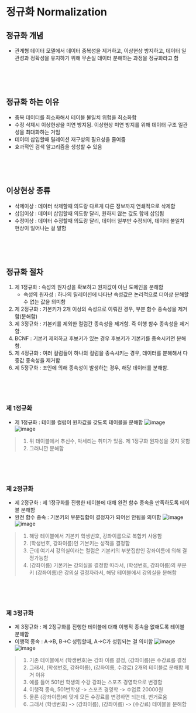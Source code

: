 # 정규화 Normalization
## 정규화 개념
- 관계형 데이터 모델에서 데이터 중복성을 제거하고, 이상현상 방지하고, 데이터 일관성과 정확성을 유지하기 위해 무손실 데이터 분해하는 과정을 정규화라고 함

<br>
<br>
<br>

## 정규화 하는 이유
- 중복 데이터를 최소화해서 테이블 불일치 위험을 최소화함
- 수정 삭제시 이상현상을 미연 방지됨. 이상현상 미연 방지를 위해 데이터 구조 일관성을 최대화하는 거임
- 데이터 삽입할때 릴레이션 재구성의 필요성을 줄여줌
- 효과적인 검색 알고리즘을 생성할 수 있음

<br>
<br>
<br>

## 이상현상 종류
- 삭제이상 : 데이터 삭제할때 의도랑 다르게 다른 정보까지 연쇄적으로 삭제함
- 삽입이상 : 데이터 삽입할때 의도랑 달리, 원하지 않는 값도 함께 삽입됨
- 수정이상 : 데이터 수정할때 의도랑 달리, 데이터 일부만 수정되어, 데이터 불일치 현상이 일어나는 걸 말함

<br>
<br>
<br>

## 정규화 절차
1. 제 1정규화 : 속성의 원자성을 확보하고 원자값이 아닌 도메인을 분해함
   - 속성의 원자성 : 하나의 릴레이션에 나타난 속성값은 논리적으로 더이상 분해할 수 없는 값을 의미함
2. 제 2정규화 : 기본키가 2개 이상의 속성으로 이뤄진 경우, 부분 함수 종속성을 제거함(분해함)
3. 제 3정규화 : 기본키를 제외한 컬럼간 종속성을 제거함. 즉 이행 함수 종속성을 제거함.
4. BCNF : 기본키 제외하고 후보키가 있는 경우 후보키가 기본키를 종속시키면 분해함.
5. 제 4정규화 : 여러 컬럼들이 하나의 컬럼을 종속시키는 경우, 데이터를 분해해서 다중값 종속성을 제거함
6. 제 5정규화 : 조인에 의해 종속성이 발생하는 경우, 해당 데이터를 분해함.

<br>
<br>
<br>

### 제 1정규화
- 제 1정규화 : 테이블 컬럼이 원자값을 갖도록 테이블을 분해함
![image](https://github.com/jiyeonnnny/Computer-Science/assets/139419091/75d4b614-26ab-4190-a9af-58cbd2aa3c2b)   
![image](https://github.com/jiyeonnnny/Computer-Science/assets/139419091/b110e49f-d70f-4988-8cf8-934d2fb379a8)   
> 1. 위 테이블에서 추신수, 박세리는 취미가 있음. 제 1정규화 원자성을 갖지 못함
> 2. 그러니깐 분해함

<br>
<br>
<br>

### 제 2정규화
- 제 2정규화 : 제 1정규화를 진행한 테이블에 대해 완전 함수 종속을 만족하도록 테이블 분해함
- 완전 함수 종속 : 기본키의 부분집합이 결정자가 되어선 안됨을 의미함
![image](https://github.com/jiyeonnnny/Computer-Science/assets/139419091/e2b0e97f-4f08-4d67-8b44-bdf406cc5411)   
![image](https://github.com/jiyeonnnny/Computer-Science/assets/139419091/0e1db0aa-812d-48f9-9fa4-7a420198b90c)   
> 1. 해당 테이블에서 기본키 학생번호, 강좌이름으로 복합키 사용함
> 2. (학생번호, 강좌이름)인 기본키는 성적을 결정함
> 3. 근데 여기서 강의실이라는 컬럼은 기본키의 부분집합인 강좌이름에 의해 결정가능함
> 4. (강좌이름) 기본키는 강의실을 결정함
> 따라서, (학생번호, 강좌이름)의 부분키 (강좌이름)은 강의실 결정자라서, 해당 테이블에서 강의실을 분해함

<br>
<br>
<br>

### 제 3정규화
- 제 3정규화 : 제 2정규화를 진행한 테이블에 대해 이행적 종속을 없애도록 테이블 분해함
- 이행적 종속 : A->B, B->C 성립할때, A->C가 성립되는 걸 의미함
![image](https://github.com/jiyeonnnny/Computer-Science/assets/139419091/01f554cc-6c55-4eb1-8b97-d5ee0f79c049)   
![image](https://github.com/jiyeonnnny/Computer-Science/assets/139419091/e9e00eec-cea9-4832-ac10-c99595c8b854)   
> 1. 기존 테이블에서 (학생번호)는 강좌 이름 결정, (강좌이름)은 수강료를 결정
> 2. 그래서, (학생번호, 강좌이름), (강좌이름, 수강료) 2개의 테이블로 분해함
> 제거 이유
> 1. 예를 들어 501번 학생의 수강 강좌는 스포츠 경영학으로 변경함
> 2. 이행적 종속, 501번학생 -> 스포츠 경영학 -> 수업료 20000원
> 3. 물론 (강좌이름)에 맞게 모든 수강료를 변경하면 되는데, 번거로움
> 4. 그래서 (학생번호) -> (강좌이름), (강좌이름) -> (수강료) 테이블을 분해함

<br>
<br>
<br>
